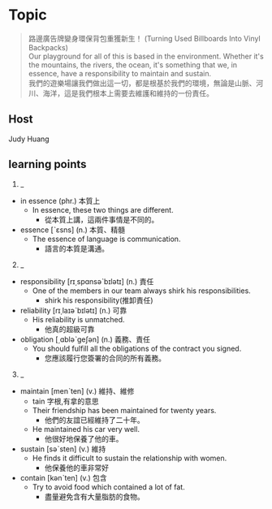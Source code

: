 # Topic

> 路邊廣告牌變身環保背包重獲新生！ (Turning Used Billboards Into Vinyl Backpacks)<br>
> Our playground for all of this is based in the environment. Whether it's the mountains, the rivers, the ocean,  it's something that we, in essence, have a responsibility to maintain and sustain.<br>
> 我們的遊樂場讓我們做出這一切，都是根基於我們的環境，無論是山脈、河川、海洋，這是我們根本上需要去維護和維持的一份責任。<br>

## Host
Judy Huang

## learning points
1. _
  * in essence  (phr.)  本質上
    - In essence, these two things are different.
      + 從本質上講，這兩件事情是不同的。
  * essence  [ˋɛsns]  (n.)  本質、精髓
    - The essence of language is communication.
      + 語言的本質是溝通。

2. _
  * responsibility  [rɪ͵spɑnsəˋbɪlətɪ]  (n.)  責任
    - One of the members in our team always shirk his responsibilities.
      + shirk his responsibility(推卸責任)
  * reliability  [rɪ͵laɪəˋbɪlətɪ]  (n.)  可靠
    - His reliability is unmatched.
      + 他真的超級可靠
  * obligation  [͵ɑbləˋgeʃən]  (n.)  義務、責任
    - You should fulfill all the obligations of the contract you signed.
      + 您應該履行您簽署的合同的所有義務。

3. _
  * maintain  [menˋten]  (v.)  維持、維修
    - tain 字根,有拿的意思
    - Their friendship has been maintained for twenty years.
      + 他們的友誼已經維持了二十年。
    - He maintained his car very well.
      + 他很好地保養了他的車。
  * sustain  [səˋsten]  (v.)  維持
    - He finds it difficult to sustain the relationship with women.
      + 他保養他的車非常好
  * contain  [kənˋten]  (v.)  包含
    - Try to avoid food which contained a lot of fat.
      + 盡量避免含有大量脂肪的食物。







